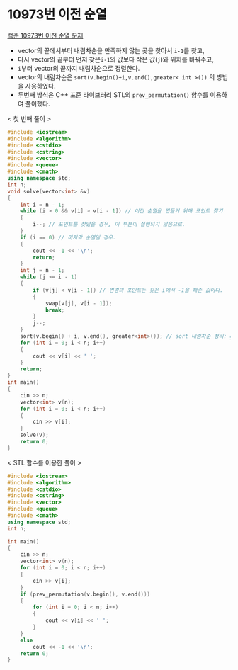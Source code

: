 # 10973번 이전 순열

[백준 10973번 이전 순열 문제](https://www.acmicpc.net/problem/10973)

- vector의 끝에서부터 내림차순을 만족하지 않는 곳을 찾아서 `i-1`를 찾고,
- 다시 vector의 끝부터 먼저 찾은`i-1`의 값보다 작은 값(`j`)와 위치를 바꿔주고,
- `i`부터 vector의 끝까지 내림차순으로 정렬한다.
- vector의 내림차순은 `sort(v.begin()+i,v.end(),greater< int >())` 의 방법을 사용하였다.
- 두번째 방식은 C++ 표준 라이브러리 STL의 `prev_permutation()` 함수를 이용하여 풀이했다.

< 첫 번째 풀이 >

```c++
#include <iostream>
#include <algorithm>
#include <cstdio>
#include <cstring>
#include <vector>
#include <queue>
#include <cmath>
using namespace std;
int n;
void solve(vector<int> &v)
{
    int i = n - 1;
    while (i > 0 && v[i] > v[i - 1]) // 이전 순열을 만들기 위해 포인트 찾기
    {
        i--; // 포인트를 찾았을 경우, 이 부분이 실행되지 않음으로.
    }
    if (i == 0) // 마지막 순열일 경우.
    {
        cout << -1 << '\n';
        return;
    }
    int j = n - 1;
    while (j >= i - 1)
    {
        if (v[j] < v[i - 1]) // 변경의 포인트는 찾은 i에서 -1을 해준 값이다.
        {
            swap(v[j], v[i - 1]);
            break;
        }
        j--;
    }
    sort(v.begin() + i, v.end(), greater<int>()); // sort 내림차순 정리: greater<int>() 이용.
    for (int i = 0; i < n; i++)
    {
        cout << v[i] << ' ';
    }
    return;
}
int main()
{
    cin >> n;
    vector<int> v(n);
    for (int i = 0; i < n; i++)
    {
        cin >> v[i];
    }
    solve(v);
    return 0;
}

```

< STL 함수를 이용한 풀이 >

```c++
#include <iostream>
#include <algorithm>
#include <cstdio>
#include <cstring>
#include <vector>
#include <queue>
#include <cmath>
using namespace std;
int n;

int main()
{
    cin >> n;
    vector<int> v(n);
    for (int i = 0; i < n; i++)
    {
        cin >> v[i];
    }
    if (prev_permutation(v.begin(), v.end()))
    {
        for (int i = 0; i < n; i++)
        {
            cout << v[i] << ' ';
        }
    }
    else
        cout << -1 << '\n';
    return 0;
}

```

